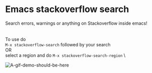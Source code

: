 # Emacs stackoverflow search
Search errors, warnings or anything on Stackoverflow inside emacs! \
\
\
To use do\
`M-x stackoverflow-search` followed by your search \
OR \
select a region and do `M-x stackoverflow-search-region` \

![A-gif-demo-should-be-here](https://media.giphy.com/media/f9H86xs1SgMdR4vDvY/giphy.gif)

